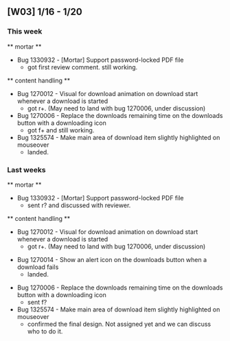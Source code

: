 ## [W03] 1/16 - 1/20 ##

### This week ###
** mortar **
- Bug 1330932	- [Mortar] Support password-locked PDF file
  - got first review comment. still working.

** content handling **
- Bug 1270012 - Visual for download animation on download start whenever a download is started
  - got r+. (May need to land with bug 1270006, under discussion)
- Bug 1270006 - Replace the downloads remaining time on the downloads button with a downloading icon
  - got f+ and still working.
- Bug 1325574 - Make main area of download item slightly highlighted on mouseover
  - landed.

### Last weeks ###
** mortar **
- Bug 1330932	- [Mortar] Support password-locked PDF file
  - sent r? and discussed with reviewer.

** content handling **
- Bug 1270012 - Visual for download animation on download start whenever a download is started
  - got r+. (May need to land with bug 1270006, under discussion)
* Bug 1270014 - Show an alert icon on the downloads button when a download fails
  - landed.
- Bug 1270006 - Replace the downloads remaining time on the downloads button with a downloading icon
  - sent f?
- Bug 1325574 - Make main area of download item slightly highlighted on mouseover
  - confirmed the final design. Not assigned yet and we can discuss who to do it.
